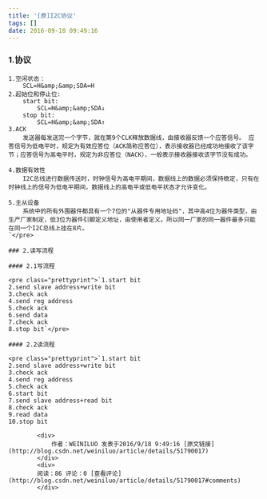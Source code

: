 ```yaml
---
title: '[原]I2C协议'
tags: []
date: 2016-09-18 09:49:16
---
```


### 1.协议

    1.空闲状态：
        SCL=H&amp;&amp;SDA=H
    2.起始位和停止位:
        start bit:
            SCL=H&amp;&amp;SDA↓
        stop bit:
            SCL=H&amp;&amp;SDA↑
    3.ACK
        发送器每发送完一个字节，就在第9个CLK释放数据线，由接收器反馈一个应答信号。 应答信号为低电平时，规定为有效应答位（ACK简称应答位），表示接收器已经成功地接收了该字节；应答信号为高电平时，规定为非应答位（NACK），一般表示接收器接收该字节没有成功。

    4.数据有效性
        I2C总线进行数据传送时，时钟信号为高电平期间，数据线上的数据必须保持稳定，只有在时钟线上的信号为低电平期间，数据线上的高电平或低电平状态才允许变化。 

    5.主从设备
        系统中的所有外围器件都具有一个7位的"从器件专用地址码"，其中高4位为器件类型，由生产厂家制定，低3位为器件引脚定义地址，由使用者定义。所以同一厂家的同一器件最多只能在同一个I2C总线上挂在8片。
    `</pre>

    ### 2.读写流程

    #### 2.1写流程

    <pre class="prettyprint">`1.start bit
    2.send slave address+write bit
    3.check ack
    4.send reg address
    5.check ack
    6.send data
    7.check ack
    8.stop bit`</pre>

    #### 2.2读流程

    <pre class="prettyprint">`1.start bit
    2.send slave address+write bit
    3.check ack
    4.send reg address
    5.check ack
    6.start bit
    7.send slave address+read bit
    8.check ack
    9.read data
    10.stop bit

            <div>
                作者：WEINILUO 发表于2016/9/18 9:49:16 [原文链接](http://blog.csdn.net/weiniluo/article/details/51790017)
            </div>
            <div>
            阅读：86 评论：0 [查看评论](http://blog.csdn.net/weiniluo/article/details/51790017#comments)
            </div>
